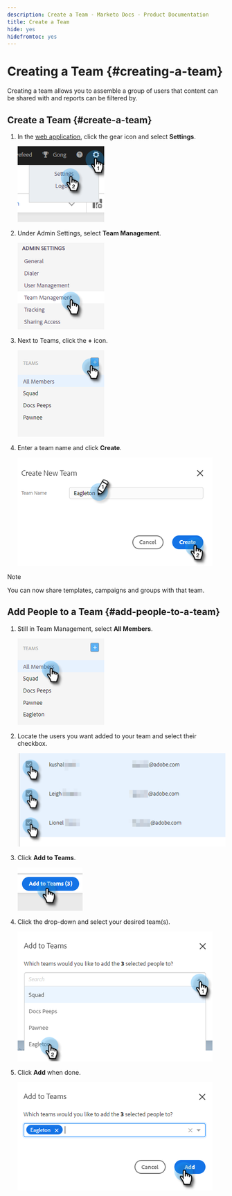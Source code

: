 ```yaml
---
description: Create a Team - Marketo Docs - Product Documentation
title: Create a Team
hide: yes
hidefromtoc: yes
---
```

# Creating a Team {#creating-a-team}

Creating a team allows you to assemble a group of users that content can be shared with and reports can be filtered by.

## Create a Team {#create-a-team}

1. In the [web application](https://toutapp.com/login), click the gear icon and select **Settings**.

   ![](assets/create-a-team-1.png)

1. Under Admin Settings, select **Team Management**.

   ![](assets/create-a-team-2.png)

1. Next to Teams, click the **+** icon.

   ![](assets/create-a-team-3.png)

1. Enter a team name and click **Create**.

   ![](assets/create-a-team-4.png)

>[!NOTE]
>
>You can now share templates, campaigns and groups with that team.

## Add People to a Team {#add-people-to-a-team}

1. Still in Team Management, select **All Members**.

   ![](assets/create-a-team-5.png)

1. Locate the users you want added to your team and select their checkbox.

   ![](assets/create-a-team-6.png)

1. Click **Add to Teams**.

   ![](assets/create-a-team-7.png)

1. Click the drop-down and select your desired team(s).

   ![](assets/create-a-team-8.png)

1. Click **Add** when done.

   ![](assets/create-a-team-9.png)
